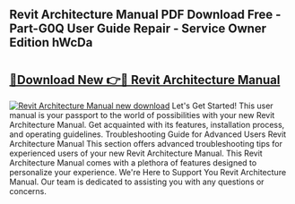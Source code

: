 ## Revit Architecture Manual PDF Download Free - Part-G0Q User Guide Repair - Service Owner Edition hWcDa

# <h2><a href="http://cf30135.oget.top/?id=Revit+Architecture+Manual">🔗Download New 👉🔴 Revit Architecture Manual</a></h2>

[![Revit Architecture Manual new download](https://i.imgur.com/5g1atiW.png)](http://cf30135.oget.top/?id=Revit+Architecture+Manual)
Let's Get Started! This user manual is your passport to the world of possibilities with your new Revit Architecture Manual. Get acquainted with its features, installation process, and operating guidelines. Troubleshooting Guide for Advanced Users Revit Architecture Manual This section offers advanced troubleshooting tips for experienced users of your new Revit Architecture Manual. This Revit Architecture Manual comes with a plethora of features designed to personalize your experience. We're Here to Support You Revit Architecture Manual. Our team is dedicated to assisting you with any questions or concerns.
